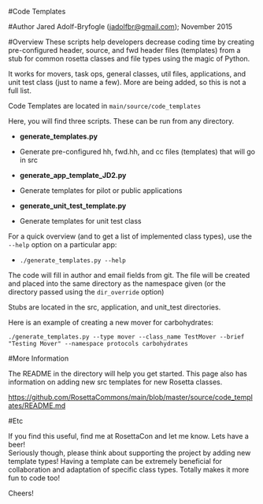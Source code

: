 
#Code Templates

#Author
Jared Adolf-Bryfogle (jadolfbr@gmail.com); November 2015

#Overview
These scripts help developers decrease coding time by creating pre-configured header, source, and fwd header files (templates) 
from a stub for common rosetta classes and file types using the magic of Python. 


It works for movers, task ops, general classes, util files, applications, and unit test class (just to name a few). 
More are being added, so this is not a full list.  

Code Templates are located in ```main/source/code_templates```

Here, you will find three scripts.  These can be run from any directory.

- __generate_templates.py__
 - Generate pre-configured hh, fwd.hh, and cc files (templates) that will go in src

- __generate_app_template_JD2.py__
 - Generate templates for pilot or public applications

- __generate_unit_test_template.py__
 - Generate templates for unit test class
 
For a quick overview (and to get a list of implemented class types), use the ```--help``` option on a particular app: 
 - ```./generate_templates.py --help```
 
The code will fill in author and email fields from git. 
The file will be created and placed into the same directory as the namespace given 
(or the directory passed using the ```dir_override``` option)


Stubs are located in the src, application, and unit_test directories. 

Here is an example of creating a new mover for carbohydrates:
```
./generate_templates.py --type mover --class_name TestMover --brief "Testing Mover" --namespace protocols carbohydrates

```
   
   
#More Information

The README in the directory will help you get started.  This page also has information on adding new src templates for new Rosetta classes.

https://github.com/RosettaCommons/main/blob/master/source/code_templates/README.md

#Etc

If you find this useful, find me at RosettaCon and let me know.  Lets have a beer!  
Seriously though, please think about supporting the project by adding new template types!  Having a template can be extremely beneficial for collaboration and adaptation of specific class types.  Totally makes it more fun to code too!


Cheers!

